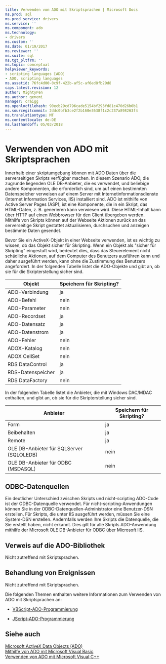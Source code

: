 ```yaml
---
title: Verwenden von ADO mit Skriptsprachen | Microsoft Docs
ms.prod: sql
ms.prod_service: drivers
ms.service: ''
ms.component: ado
ms.technology:
- drivers
ms.custom: ''
ms.date: 01/19/2017
ms.reviewer: ''
ms.suite: sql
ms.tgt_pltfrm: ''
ms.topic: conceptual
helpviewer_keywords:
- scripting languages [ADO]
- ADO, scripting languages
ms.assetid: 76fc4d00-0c9f-422b-af5c-af6ed8fb29d8
caps.latest.revision: 12
author: MightyPen
ms.author: genemi
manager: craigg
ms.openlocfilehash: 90ecb29cd796cade5154bf293fd81c470d26b0b1
ms.sourcegitcommit: 2ddc0bfb3ce2f2b160e3638f1c2c237a898263f4
ms.translationtype: MT
ms.contentlocale: de-DE
ms.lasthandoff: 05/03/2018
---
```

# <a name="using-ado-with-scripting-languages"></a>Verwenden von ADO mit Skriptsprachen
Innerhalb einer skriptumgebung können mit ADO Daten über die serverseitigen Skripts verfügbar machen. In diesem Szenario ADO, die zugrunde liegenden OLE DB-Anbieter, die es verwendet, und beliebige andere Komponenten, die erforderlich sind, um auf einen bestimmten Datenspeicher verweisen auf einem Server mit Internetinformationsdienste (Internet Information Services, IIS) installiert sind. ADO ist mithilfe von Active Server Pages (ASP), ist eine Komponente, die in ein Skript, das HTML-Daten, z. B. generieren kann verwiesen wird. Diese HTML-Inhalt kann über HTTP auf einen Webbrowser für den Client übergeben werden. Mithilfe von Skripts können auf der Webseite Aktionen zurück an das serverseitige Skript gestattet aktualisieren, durchsuchen und anzeigen bestimmte Daten gesendet.  
  
 Bevor Sie ein ActiveX-Objekt in einer Webseite verwenden, ist es wichtig zu wissen, ob das Objekt sicher für Skripting. Wenn ein Objekt als "sicher für Skripting" eingestuft wird, bedeutet dies, dass das Steuerelement nicht schädliche Aktionen, auf dem Computer des Benutzers ausführen kann und daher ausgeführt werden, kann ohne die Zustimmung des Benutzers angefordert. In der folgenden Tabelle listet die ADO-Objekte und gibt an, ob sie für die Skripterstellung sicher sind.  
  
|Objekt|Speichern für Skripting?|  
|------------|-------------------------|  
|ADO-Verbindung|ja|  
|ADO-Befehl|nein|  
|ADO-Parameter|nein|  
|ADO-Recordset|ja|  
|ADO-Datensatz|ja|  
|ADO-Datenstrom|ja|  
|ADO-Fehler|nein|  
|ADOX-Katalog|nein|  
|ADOX CellSet|nein|  
|RDS DataControl|ja|  
|RDS-Datenspeicher|ja|  
|RDS DataFactory|nein|  
  
 In der folgenden Tabelle listet die Anbieter, die mit Windows DAC/MDAC enthalten, und gibt an, ob sie für die Skripterstellung sicher sind.  
  
|Anbieter|Speichern für Skripting?|  
|--------------|-------------------------|  
|Form|ja|  
|Beibehalten|ja|  
|Remote|ja|  
|OLE DB-Anbieter für SQLServer (SQLOLEDB)|nein|  
|OLE DB-Anbieter für ODBC (MSDASQL)|nein|  
  
## <a name="odbc-data-sources"></a>ODBC-Datenquellen  
 Ein deutlicher Unterschied zwischen Skripts und nicht-scripting ADO-Code ist der ODBC-Datenquelle verwendet. Für nicht-scripting-Anwendungen können Sie in der ODBC-Datenquellen-Administrator eine Benutzer-DSN erstellen. Für Skripts, die unter IIS ausgeführt werden, müssen Sie eine System-DSN erstellen. Andernfalls werden Ihre Skripts die Datenquelle, die Sie erstellt haben, nicht erkannt. Dies gilt für alle Skripts ADO-Anwendung mithilfe der Microsoft OLE DB-Anbieter für ODBC über Microsoft IIS.  
  
## <a name="referencing-the-ado-library"></a>Verweis auf die ADO-Bibliothek  
 Nicht zutreffend mit Skriptsprachen.  
  
## <a name="handling-events"></a>Behandlung von Ereignissen  
 Nicht zutreffend mit Skriptsprachen.  
  
 Die folgenden Themen enthalten weitere Informationen zum Verwenden von ADO mit Skriptsprachen an:  
  
-   [VBScript-ADO-Programmierung](../../../ado/guide/appendixes/vbscript-ado-programming.md)  
  
-   [JScript-ADO-Programmierung](../../../ado/guide/appendixes/jscript-ado-programming.md)  
  
## <a name="see-also"></a>Siehe auch  
 [Microsoft ActiveX Data Objects (ADO)](../../../ado/microsoft-activex-data-objects-ado.md)   
 [Mithilfe von ADO mit Microsoft Visual Basic](../../../ado/guide/appendixes/using-ado-with-microsoft-visual-basic.md)   
 [Verwenden von ADO mit Microsoft Visual C++](../../../ado/guide/appendixes/using-ado-with-microsoft-visual-c.md)   
